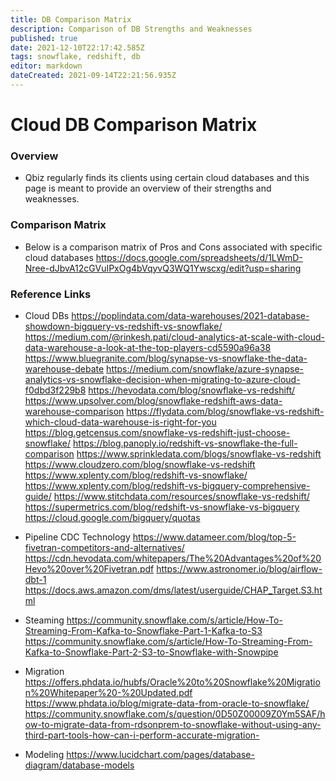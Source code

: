 ```yaml
---
title: DB Comparison Matrix
description: Comparison of DB Strengths and Weaknesses 
published: true
date: 2021-12-10T22:17:42.585Z
tags: snowflake, redshift, db
editor: markdown
dateCreated: 2021-09-14T22:21:56.935Z
---
```


# Cloud DB Comparison Matrix
### Overview
- Qbiz regularly finds its clients using certain cloud databases and this page is meant to provide an overview of their strengths and weaknesses.

### Comparison Matrix 
- Below is a comparison matrix of Pros and Cons associated with specific cloud databases 
https://docs.google.com/spreadsheets/d/1LWmD-Nree-dJbvA12cGVuIPxOg4bVqyvQ3WQ1Ywscxg/edit?usp=sharing

### Reference Links
- Cloud DBs
https://poplindata.com/data-warehouses/2021-database-showdown-bigquery-vs-redshift-vs-snowflake/
https://medium.com/@rinkesh.pati/cloud-analytics-at-scale-with-cloud-data-warehouse-a-look-at-the-top-players-cd5590a96a38
https://www.bluegranite.com/blog/synapse-vs-snowflake-the-data-warehouse-debate
https://medium.com/snowflake/azure-synapse-analytics-vs-snowflake-decision-when-migrating-to-azure-cloud-f0dbd3f229b8
https://hevodata.com/blog/snowflake-vs-redshift/
https://www.upsolver.com/blog/snowflake-redshift-aws-data-warehouse-comparison
https://flydata.com/blog/snowflake-vs-redshift-which-cloud-data-warehouse-is-right-for-you
https://blog.getcensus.com/snowflake-vs-redshift-just-choose-snowflake/
https://blog.panoply.io/redshift-vs-snowflake-the-full-comparison
https://www.sprinkledata.com/blogs/snowflake-vs-redshift
https://www.cloudzero.com/blog/snowflake-vs-redshift
https://www.xplenty.com/blog/redshift-vs-snowflake/
https://www.xplenty.com/blog/redshift-vs-bigquery-comprehensive-guide/
https://www.stitchdata.com/resources/snowflake-vs-redshift/
https://supermetrics.com/blog/redshift-vs-snowflake-vs-bigquery
https://cloud.google.com/bigquery/quotas

- Pipeline CDC Technology
https://www.datameer.com/blog/top-5-fivetran-competitors-and-alternatives/
https://cdn.hevodata.com/whitepapers/The%20Advantages%20of%20Hevo%20over%20Fivetran.pdf
https://www.astronomer.io/blog/airflow-dbt-1
https://docs.aws.amazon.com/dms/latest/userguide/CHAP_Target.S3.html

- Steaming
https://community.snowflake.com/s/article/How-To-Streaming-From-Kafka-to-Snowflake-Part-1-Kafka-to-S3
https://community.snowflake.com/s/article/How-To-Streaming-From-Kafka-to-Snowflake-Part-2-S3-to-Snowflake-with-Snowpipe

- Migration
https://offers.phdata.io/hubfs/Oracle%20to%20Snowflake%20Migration%20Whitepaper%20-%20Updated.pdf
https://www.phdata.io/blog/migrate-data-from-oracle-to-snowflake/
https://community.snowflake.com/s/question/0D50Z00009Z0Ym5SAF/how-to-migrate-data-from-rdsonprem-to-snowflake-without-using-any-third-part-tools-how-can-i-perform-accurate-migration-

- Modeling
https://www.lucidchart.com/pages/database-diagram/database-models




